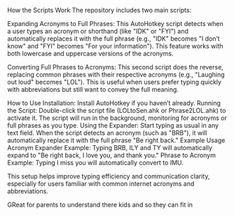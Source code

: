 How the Scripts Work
The repository includes two main scripts:

Expanding Acronyms to Full Phrases: This AutoHotkey script detects when a user types an acronym or shorthand (like "IDK" or "FYI") and automatically replaces it with the full phrase (e.g., "IDK" becomes "I don’t know" and "FYI" becomes "For your information"). This feature works with both lowercase and uppercase versions of the acronyms.

Converting Full Phrases to Acronyms: This second script does the reverse, replacing common phrases with their respective acronyms (e.g., "Laughing out loud" becomes "LOL"). This is useful when users prefer typing quickly with abbreviations but still want to convey the full meaning.

How to Use
Installation: Install AutoHotkey if you haven’t already.
Running the Script: Double-click the script file (LOLtoSen.ahk or Phrase2LOL.ahk) to activate it. The script will run in the background, monitoring for acronyms or full phrases as you type.
Using the Expander: Start typing as usual in any text field. When the script detects an acronym (such as "BRB"), it will automatically replace it with the full phrase "Be right back."
Example Usage
Acronym Expander Example: Typing BRB, ILY and TY will automatically expand to "Be right back, I love you, and thank you."
Phrase to Acronym Example: Typing I miss you will automatically convert to IMU.

This setup helps improve typing efficiency and communication clarity, especially for users familiar with common internet acronyms and abbreviations.

GReat for parents to understand there kids and so they can fit in
